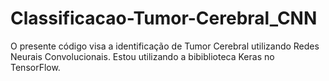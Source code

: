 # Classificacao-Tumor-Cerebral_CNN

O presente código visa a identificação de Tumor Cerebral utilizando Redes Neurais Convolucionais.
Estou utilizando a bibiblioteca Keras no TensorFlow.

